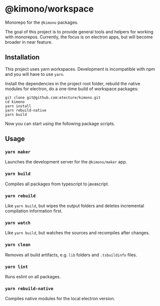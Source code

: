 # @kimono/workspace

Monorepo for the `@kimono` packages.

The goal of this project is to provide general tools and helpers for working with monorepos.
Currently, the focus is on electron apps, but will become broader in near feature.

## Installation

This project uses yarn workspaces. Development is incompatible with npm and you will have to use `yarn`.

Install the dependencies in the project root folder, rebuild the native modules for electron, do a one-time build of workspace packages:

```
git clone git@github.com:etecture/kimono.git
cd kimono
yarn install
yarn rebuild-native
yarn build
```

Now you can start using the following package scripts.

## Usage

### `yarn maker`

Launches the development server for the `@kimono/maker` app.

### `yarn build`

Compiles all packages from typescript to javascript.

### `yarn rebuild`

Like `yarn build`, but wipes the output folders and deletes incremental compilation information first.

### `yarn watch`

Like `yarn build`, but watches the sources and recompiles after changes.

### `yarn clean`

Removes all build artifacts, e.g. `lib` folders and `.tsbuildinfo` files.

### `yarn lint`

Runs eslint on all packages.

### `yarn rebuild-native`

Compiles native modules for the local electron version.
